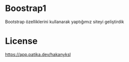 # Boostrap1
Bootstrap özelliklerini kullanarak yaptığımız siteyi geliştirdik
# License
https://app.patika.dev/hakanyksl
